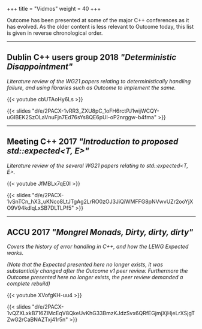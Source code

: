 +++
title = "Vidmos"
weight = 40
+++

Outcome has been presented at some of the major C++ conferences as it has
evolved. As the older content is less relevant to Outcome today, this
list is given in reverse chronological order.

---

## Dublin C++ users group 2018 *"Deterministic Disappointment"*

*Literature review of the WG21 papers relating to deterministically handling failure, and using libraries such as Outcome to implement the same.*

{{< youtube cbUTAoHy6Ls >}}

{{< slides "d/e/2PACX-1vRR3_ZXU8pC_1oFH6rctPJ1wijWCQY-uGIBEK2SzOLaVnuFjn7Ed76sYs8QE6pUl-oP2nrggw-b4fma" >}}


---

## Meeting C++ 2017 *"Introduction to proposed std::expected&lt;T, E&gt;"*

*Literature review of the several WG21 papers relating to std::expected<T, E>.*

{{< youtube JfMBLx7qE0I >}}

{{< slides "d/e/2PACX-1vSnTCn_hX3_uKNco8LtJTgAg2LrRO0zOJ3JiQiWMFFG8pNVwvUZr2ooYjXO9V94kdlqLxSB7DLTLPf5" >}}


---

## ACCU 2017 *"Mongrel Monads, Dirty, dirty, dirty"*

*Covers the history of error handling in C++, and how the LEWG Expected works.*

*(Note that the Expected presented here no longer exists, it was substantially changed
after the Outcome v1 peer review. Furthermore the Outcome presented here no longer
exists, the peer review demanded a complete rebuild)*

{{< youtube XVofgKH-uu4 >}}


{{< slides "d/e/2PACX-1vQZXLxkB716ZIMcEqV8QkeUvKhG33BmzKJdzSvx6QRfEGjmjXjHjeLrXSjgTZwG2rCaBNAZTxj41r5n" >}}

